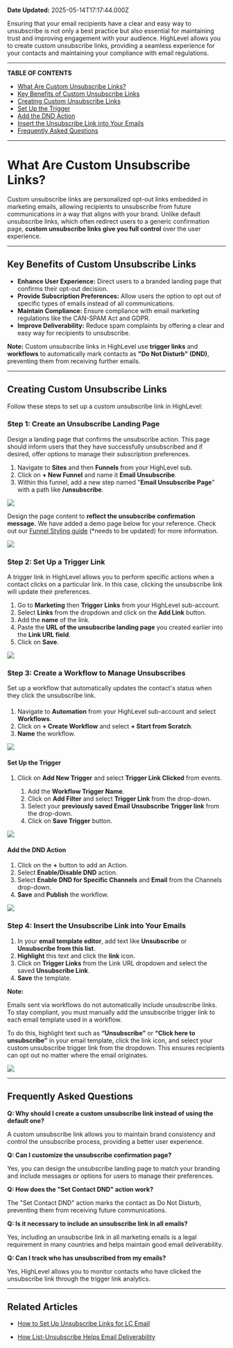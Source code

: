 **Date Updated:** 2025-05-14T17:17:44.000Z
  
  
Ensuring that your email recipients have a clear and easy way to unsubscribe is not only a best practice but also essential for maintaining trust and improving engagement with your audience. HighLevel allows you to create custom unsubscribe links, providing a seamless experience for your contacts and maintaining your compliance with email regulations.

---

**TABLE OF CONTENTS**

* [What Are Custom Unsubscribe Links?](#What-Are-Custom-Unsubscribe-Links?)[](#Key-Benefits-of-Custom-Unsubscribe-Links)
* [Key Benefits of Custom Unsubscribe Links](#Key-Benefits-of-Custom-Unsubscribe-Links)[](#Creating-Custom-Unsubscribe-Links)
* [Creating Custom Unsubscribe Links](#Creating-Custom-Unsubscribe-Links)[](#Set-Up-the-Trigger)[](#Set-Up-the-Trigger)
* [Set Up the Trigger](#Set-Up-the-Trigger)[](#Add-the-DND-Action)[](#Add-the-DND-Action)
* [Add the DND Action](#Add-the-DND-Action)[](#Step-4%3A-Insert-the-Unsubscribe-Link-into-Your-Emails)[](#Step-4%3A-Insert-the-Unsubscribe-Link-into-Your-Emails)
* [Insert the Unsubscribe Link into Your Emails](#Step-4%3A-Insert-the-Unsubscribe-Link-into-Your-Emails)[](#Frequently-Asked-Questions)[](#Frequently-Asked-Questions)
* [Frequently Asked Questions](#Frequently-Asked-Questions)

---

# **What Are Custom Unsubscribe Links?**

  
Custom unsubscribe links are personalized opt-out links embedded in marketing emails, allowing recipients to unsubscribe from future communications in a way that aligns with your brand. Unlike default unsubscribe links, which often redirect users to a generic confirmation page, **custom unsubscribe links give you full control** over the user experience.

---

## **Key Benefits of Custom Unsubscribe Links**

  
* **Enhance User Experience:** Direct users to a branded landing page that confirms their opt-out decision.
* **Provide Subscription Preferences:** Allow users the option to opt out of specific types of emails instead of all communications.
* **Maintain Compliance:** Ensure compliance with email marketing regulations like the CAN-SPAM Act and GDPR.
* **Improve Deliverability:** Reduce spam complaints by offering a clear and easy way for recipients to unsubscribe.

  
**Note:** Custom unsubscribe links in HighLevel use **trigger links** and **workflows** to automatically mark contacts as **"Do Not Disturb" (DND)**, preventing them from receiving further emails.

---

## **Creating Custom Unsubscribe Links**

  
Follow these steps to set up a custom unsubscribe link in HighLevel:

  
### **Step 1:** Create an Unsubscribe Landing Page

  
Design a landing page that confirms the unsubscribe action. This page should inform users that they have successfully unsubscribed and if desired, offer options to manage their subscription preferences.  
  
1. Navigate to **Sites** and then **Funnels** from your HighLevel sub.
2. Click on **\+ New Funnel** and name it **Email Unsubscribe**.
3. Within this funnel, add a new step named "**Email Unsubscribe Page**" with a path like **/unsubscribe**.

  
![](https://s3.amazonaws.com/cdn.freshdesk.com/data/helpdesk/attachments/production/155045847538/original/vOI_BRnT7Sh8Uhga2X-Qd0bqTKKOvFHLfg.gif?1745934146)
  
  
Design the page content to **reflect the unsubscribe confirmation message.** We have added a demo page below for your reference. Check out our [Funnel Styling guide](https://help.gohighlevel.com/en/support/solutions/articles/48000980309) (*needs to be updated) for more information.  

  
![](https://s3.amazonaws.com/cdn.freshdesk.com/data/helpdesk/attachments/production/155043604358/original/xXa1SJ8bT9_EqeMuuG4TvFyq5KyGinchmg.png?1742397563)
  
  
### **Step 2:** Set Up a Trigger Link  

  
A trigger link in HighLevel allows you to perform specific actions when a contact clicks on a particular link. In this case, clicking the unsubscribe link will update their preferences.

  
1. Go to **Marketing** then **Trigger** **Links** from your HighLevel sub-account.
2. Select **Links** from the dropdown and click on the **Add Link** button.
3. Add the **name** of the link.
4. Paste the **URL of the unsubscribe landing page** you created earlier into the **Link URL field**.
5. Click on **Save**.

  
![](https://s3.amazonaws.com/cdn.freshdesk.com/data/helpdesk/attachments/production/155045848397/original/AZ0q9hJiQmrl8OIkTRxZTnztuHaXuiMRww.gif?1745934719)
  
  
### **Step 3:** Create a Workflow to Manage Unsubscribes

  
Set up a workflow that automatically updates the contact's status when they click the unsubscribe link.

#### 

1. Navigate to **Automation** from your HighLevel sub-account and select **Workflows**.
2. Click on **\+ Create Workflow** and select **\+ Start from Scratch**.
3. **Name** the workflow.

  
![](https://s3.amazonaws.com/cdn.freshdesk.com/data/helpdesk/attachments/production/155045848742/original/Ls0E4Ede8T3Q2-0MbmOOyRk2HBijnI0PXQ.gif?1745934914)
  
  
#### **Set Up the Trigger**

  
1. Click on **Add New Trigger** and select **Trigger Link Clicked** from events.  
    
   1. Add the **Workflow Trigger Name**.  
   2. Click on **Add Filter** and select **Trigger Link** from the drop-down.  
   3. Select your **previously saved Email Unsubscribe Trigger link** from the drop-down.  
   4. Click on **Save Trigger** button.

  
![](https://s3.amazonaws.com/cdn.freshdesk.com/data/helpdesk/attachments/production/155045849525/original/CAMcn27a9ODqVarW-57audU1K3FsJHKteA.gif?1745935497)
  
  
#### **Add the DND Action**  
  
1. Click on the **+** button to add an Action.
2. Select **Enable/Disable DND** action.
3. Select **Enable DND for Specific Channels** and **Email** from the Channels drop-down.
4. **Save** and **Publish** the workflow.

![](https://s3.amazonaws.com/cdn.freshdesk.com/data/helpdesk/attachments/production/155043621730/original/PyVtFQ7iZvk_ukmK_jOYctNSuWPOiZgCCg.gif?1742416222)
  
  
### **Step 4:** Insert the Unsubscribe Link into Your Emails  

  
1. In your **email template editor**, add text like **Unsubscribe** or **Unsubscribe from this list**.
2. **Highlight** this text and click the **link** icon.
3. Click on **Trigger Links** from the Link URL dropdown and select the saved **Unsubscribe Link**.
4. **Save** the template.
  
  
**Note:** 

Emails sent via workflows do not automatically include unsubscribe links. To stay compliant, you must manually add the unsubscribe trigger link to each email template used in a workflow. 

To do this, highlight text such as **“Unsubscribe”** or **“Click here to unsubscribe”** in your email template, click the link icon, and select your custom unsubscribe trigger link from the dropdown. This ensures recipients can opt out no matter where the email originates.
  
  
![](https://s3.amazonaws.com/cdn.freshdesk.com/data/helpdesk/attachments/production/155045850376/original/5srUB4Cs32XWlbEL-Z3X3K9R3WzbrG_bMA.gif?1745936008)

---

## **Frequently Asked Questions**

  
**Q: Why should I create a custom unsubscribe link instead of using the default one?**

A custom unsubscribe link allows you to maintain brand consistency and control the unsubscribe process, providing a better user experience.

  
**Q: Can I customize the unsubscribe confirmation page?**

Yes, you can design the unsubscribe landing page to match your branding and include messages or options for users to manage their preferences.

  
**Q: How does the "Set Contact DND" action work?**

The "Set Contact DND" action marks the contact as Do Not Disturb, preventing them from receiving future communications.

  
**Q: Is it necessary to include an unsubscribe link in all emails?**

Yes, including an unsubscribe link in all marketing emails is a legal requirement in many countries and helps maintain good email deliverability.

  
**Q: Can I track who has unsubscribed from my emails?**

Yes, HighLevel allows you to monitor contacts who have clicked the unsubscribe link through the trigger link analytics.

---

## **Related Articles**

  
* [](https://help.gohighlevel.com/en/support/solutions/articles/48001225534)[](https://help.gohighlevel.com/en/support/solutions/articles/48001225534)[How to Set Up Unsubscribe Links for LC Email ](https://help.gohighlevel.com/en/support/solutions/articles/48001225534)  
    
[](https://help.gohighlevel.com/en/support/solutions/articles/48001234940)
* [How List-Unsubscribe Helps Email Deliverability](https://help.gohighlevel.com/en/support/solutions/articles/48001234940)[](https://help.gohighlevel.com/en/support/solutions/articles/48001234940)[](https://help.gohighlevel.com/en/support/solutions/articles/48001234940)